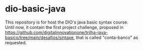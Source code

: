 # dio-basic-java
This repository is for host the DIO's java basic syntax course. <br> 
Until now, it contain the first project challenge, proposed in https://github.com/digitalinnovationone/trilha-java-basico/tree/main/desafios/sintaxe, that is called "conta-banco" as requested.